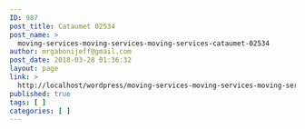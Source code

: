 ```yaml
---
ID: 987
post_title: Cataumet 02534
post_name: >
  moving-services-moving-services-moving-services-cataumet-02534
author: mrgabonijeff@gmail.com
post_date: 2018-03-28 01:36:32
layout: page
link: >
  http://localhost/wordpress/moving-services-moving-services-moving-services-cataumet-02534/
published: true
tags: [ ]
categories: [ ]
---
```

